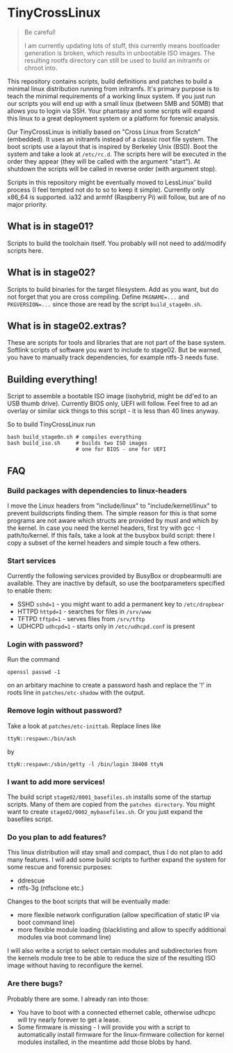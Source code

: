 TinyCrossLinux
==============

> Be careful!
>
> I am currently updating lots of stuff, this currently means bootloader generation is broken, which results in unbootable ISO images. The resulting rootfs directory can still be used to build an initramfs or chroot into.

This repository contains scripts, build definitions and patches to build a minimal linux distribution running from initramfs. It's primary purpose is to teach the minimal requirements of a working linux system. If you just run our scripts you will end up with a small linux (between 5MB and 50MB) that allows you to login via SSH. Your phantasy and some scripts will expand this linux to a great deployment system or a platform for forensic analysis.

Our TinyCrossLinux is initially based on "Cross Linux from Scratch" (embedded). It uses an initramfs instead of a classic root file system. The boot scripts use a layout that is inspired by Berkeley Unix (BSD). Boot the system and take a look at `/etc/rc.d`. The scripts here will be executed in the order they appear (they will be called with the argument "start"). At shutdown the scripts will be called in reverse order (with argument stop).

Scripts in this repository might be eventually moved to LessLinux' build process (I feel tempted not do to so to keep it simple). Currently only x86_64 is supported. ia32 and armhf (Raspberry Pi) will follow, but are of no major priority.

What is in stage01?
--------

Scripts to build the toolchain itself. You probably will not need to add/modify scripts here.

What is in stage02?
--------

Scripts to build binaries for the target filesystem. Add as you want, but do not forget that you are cross compiling. Define `PKGNAME=...` and `PKGVERSION=...` since those are read by the script `build_stage0n.sh`. 

What is in stage02.extras?
--------

These are scripts for tools and libraries that are not part of the base system. Softlink scripts of software you want to include to stage02. But be warned, you have to manually track dependencies, for example ntfs-3 needs fuse.

Building everything!
-------------

Script to assemble a bootable ISO image (isohybrid, might be dd'ed to an USB thumb drive). Currently BIOS only, UEFI will follow. Feel free to ad an overlay or similar sick things to this script - it is less than 40 lines anyway.

So to build TinyCrossLinux run

	bash build_stage0n.sh # compiles everything
	bash build_iso.sh     # builds two ISO images
	                      # one for BIOS - one for UEFI
	
## FAQ

### Build packages with dependencies to linux-headers

I move the Linux headers from "include/linux" to "include/kernel/linux" to prevent buildscripts finding them. The simple reason for this is that some programs are not aware which structs are provided by musl and which by the kernel. In case you need the kernel headers, first try with gcc -I path/to/kernel. If this fails, take a look at the busybox build script: there I copy a subset of the kernel headers and simple touch a few others. 

### Start services

Currently the following services provided by BusyBox or dropbearmulti are available. They are inactive by default, so use the bootparameters specified to enable them:

 * SSHD `sshd=1` - you might want to add a permanent key to `/etc/dropbear`
 * HTTPD `httpd=1` - searches for files in `/srv/www`
 * TFTPD `tftpd=1` - serves files from `/srv/tftp` 
 * UDHCPD `udhcpd=1` - starts only in `/etc/udhcpd.conf` is present

### Login with password?

Run the command
	
	openssl passwd -1
	
on an arbitary machine to create a password hash and replace the '!' in roots line in `patches/etc-shadow` with the output.

### Remove login without password?

Take a look at `patches/etc-inittab`. Replace lines like

	ttyN::respawn:/bin/ash
	
by

	ttyN::respawn:/sbin/getty -l /bin/login 38400 ttyN

### I want to add more services!

The build script `stage02/0001_basefiles.sh` installs some of the startup scripts. Many of them are copied from the `patches directory`. You might want to create `stage02/0002_mybasefiles.sh`. Or you just expand the basefiles script.

### Do you plan to add features?

This linux distribution will stay small and compact, thus I do not plan to add many features. I will add some build scripts to further expand the system for some rescue and forensic purposes:

 * ddrescue
 * ntfs-3g (ntfsclone etc.)
 
Changes to the boot scripts that will be eventually made:

 * more flexible network configuration (allow specification of static IP via boot command line)
 * more flexible module loading (blacklisting and allow to specify additional modules via boot command line)
 
I will also write a script to select certain modules and subdirectories from the kernels module tree to be able to reduce the size of the resulting ISO image without having to reconfigure the kernel.

### Are there bugs?

Probably there are some. I already ran into those:

 * You have to boot with a connected ethernet cable, otherwise udhcpc will try nearly forever to get a lease.
 * Some firmware is missing - I will provide you with a script to automatically install firmware for the linux-firmware collection for kernel modules installed, in the meantime add those blobs by hand.

